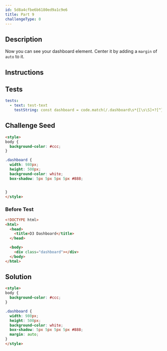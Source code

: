```yaml
---
id: 5d8a4cfbe6b6180ed9a1c9e6
title: Part 9
challengeType: 0
---
```


## Description

<section id='description'>

Now you can see your dashboard element. Center it by adding a `margin` of `auto` to it.

</section>

## Instructions

<section id='instructions'>

</section>

## Tests

<section id='tests'>

```yml
tests:
  - text: test-text
    testString: const dashboard = code.match(/.dashboard\s*{[\s\S]+?[^}]}/g)[0]; assert(/margin\s*:\s*auto\s*(;|})/g.test(dashboard));

```

</section>

## Challenge Seed

<section id='challengeSeed'>
<div id='html-seed'>

```html
<style>
body {
  background-color: #ccc;
}

.dashboard {
  width: 980px;
  height: 500px;
  background-color: white;
  box-shadow: 5px 5px 5px 5px #888;


}
</style>
```

</div>

### Before Test

<div id='html-setup'>

```html
<!DOCTYPE html>
<html>
  <head>
    <title>D3 Dashboard</title>
  </head>

  <body>
    <div class="dashboard"></div>
  </body>
</html>
```

</div>

</section>

## Solution

<section id='solution'>

```html
<style>
body {
  background-color: #ccc;
}

.dashboard {
  width: 980px;
  height: 500px;
  background-color: white;
  box-shadow: 5px 5px 5px 5px #888;
  margin: auto;
}
</style>
```

</section>
